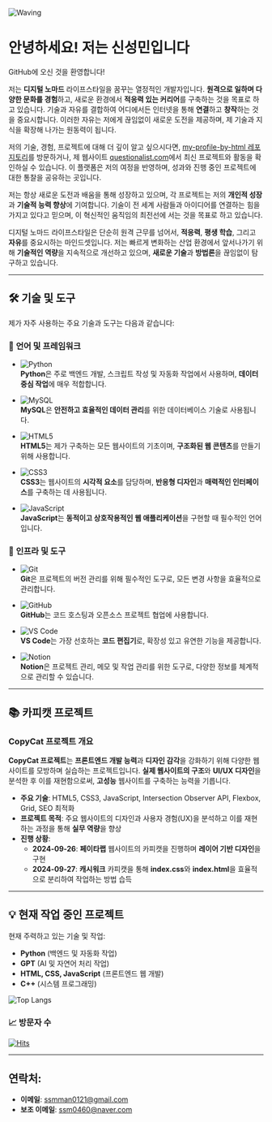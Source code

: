 ![Waving](https://capsule-render.vercel.app/api?type=waving&height=200&text=Thanks+For+Visit&fontAlign=40&fontAlignY=40&color=gradient)

# 안녕하세요! 저는 **신성민**입니다  
GitHub에 오신 것을 환영합니다!

저는 **디지털 노마드** 라이프스타일을 꿈꾸는 열정적인 개발자입니다. **원격으로 일하며 다양한 문화를 경험**하고, 새로운 환경에서 **적응력 있는 커리어**를 구축하는 것을 목표로 하고 있습니다. 기술과 자유를 결합하여 어디에서든 인터넷을 통해 **연결**하고 **창작**하는 것을 중요시합니다. 이러한 자유는 저에게 끊임없이 새로운 도전을 제공하며, 제 기술과 지식을 확장해 나가는 원동력이 됩니다.

저의 기술, 경험, 프로젝트에 대해 더 깊이 알고 싶으시다면, [my-profile-by-html 레포지토리](https://github.com/whitecrowclown/my-profile-by-html)를 방문하거나, 제 웹사이트 [questionalist.com](https://questionalist.com)에서 최신 프로젝트와 활동을 확인하실 수 있습니다. 이 플랫폼은 저의 여정을 반영하며, 성과와 진행 중인 프로젝트에 대한 통찰을 공유하는 곳입니다.

저는 항상 새로운 도전과 배움을 통해 성장하고 있으며, 각 프로젝트는 저의 **개인적 성장**과 **기술적 능력 향상**에 기여합니다. 기술이 전 세계 사람들과 아이디어를 연결하는 힘을 가지고 있다고 믿으며, 이 혁신적인 움직임의 최전선에 서는 것을 목표로 하고 있습니다.

디지털 노마드 라이프스타일은 단순히 원격 근무를 넘어서, **적응력**, **평생 학습**, 그리고 **자유**를 중요시하는 마인드셋입니다. 저는 빠르게 변화하는 산업 환경에서 앞서나가기 위해 **기술적인 역량**을 지속적으로 개선하고 있으며, **새로운 기술**과 **방법론**을 끊임없이 탐구하고 있습니다.

---

## 🛠️ **기술 및 도구**

제가 자주 사용하는 주요 기술과 도구는 다음과 같습니다:

### 🚀 **언어 및 프레임워크**
- ![Python](https://img.shields.io/badge/python-3776AB.svg?&style=for-the-badge&logo=python&logoColor=white)  
  **Python**은 주로 백엔드 개발, 스크립트 작성 및 자동화 작업에서 사용하며, **데이터 중심 작업**에 매우 적합합니다.

- ![MySQL](https://img.shields.io/badge/mysql-4479A1.svg?&style=for-the-badge&logo=mysql&logoColor=white)  
  **MySQL**은 **안전하고 효율적인 데이터 관리**를 위한 데이터베이스 기술로 사용됩니다.

- ![HTML5](https://img.shields.io/badge/HTML5-E34F26.svg?&style=for-the-badge&logo=html5&logoColor=white)  
  **HTML5**는 제가 구축하는 모든 웹사이트의 기초이며, **구조화된 웹 콘텐츠**를 만들기 위해 사용합니다.

- ![CSS3](https://img.shields.io/badge/CSS3-1572B6.svg?&style=for-the-badge&logo=css3&logoColor=white)  
  **CSS3**는 웹사이트의 **시각적 요소**를 담당하며, **반응형 디자인**과 **매력적인 인터페이스**를 구축하는 데 사용됩니다.

- ![JavaScript](https://img.shields.io/badge/JavaScript-F7DF1E.svg?&style=for-the-badge&logo=javascript&logoColor=white)  
  **JavaScript**는 **동적이고 상호작용적인 웹 애플리케이션**을 구현할 때 필수적인 언어입니다.

### 🧰 **인프라 및 도구**
- ![Git](https://img.shields.io/badge/git-F05032.svg?&style=for-the-badge&logo=git&logoColor=white)  
  **Git**은 프로젝트의 버전 관리를 위해 필수적인 도구로, 모든 변경 사항을 효율적으로 관리합니다.

- ![GitHub](https://img.shields.io/badge/github-181717.svg?&style=for-the-badge&logo=github&logoColor=white)  
  **GitHub**는 코드 호스팅과 오픈소스 프로젝트 협업에 사용합니다.

- ![VS Code](https://img.shields.io/badge/vscode-007ACC.svg?&style=for-the-badge&logo=visualstudiocode&logoColor=white)  
  **VS Code**는 가장 선호하는 **코드 편집기**로, 확장성 있고 유연한 기능을 제공합니다.

- ![Notion](https://img.shields.io/badge/notion-000000.svg?&style=for-the-badge&logo=notion&logoColor=white)  
  **Notion**은 프로젝트 관리, 메모 및 작업 관리를 위한 도구로, 다양한 정보를 체계적으로 관리할 수 있습니다.

---

## 📚 **카피캣 프로젝트**

### CopyCat 프로젝트 개요

**CopyCat 프로젝트**는 **프론트엔드 개발 능력**과 **디자인 감각**을 강화하기 위해 다양한 웹사이트를 모방하며 실습하는 프로젝트입니다. **실제 웹사이트의 구조**와 **UI/UX 디자인**을 분석한 후 이를 재현함으로써, **고성능** 웹사이트를 구축하는 능력을 기릅니다.

- **주요 기술**: HTML5, CSS3, JavaScript, Intersection Observer API, Flexbox, Grid, SEO 최적화
- **프로젝트 목적**: 주요 웹사이트의 디자인과 사용자 경험(UX)을 분석하고 이를 재현하는 과정을 통해 **실무 역량**을 향상
- **진행 상황**:
  - **2024-09-26**: **페이타랩** 웹사이트의 카피캣을 진행하며 **레이어 기반 디자인**을 구현
  - **2024-09-27**: **캐시워크** 카피캣을 통해 **index.css**와 **index.html**을 효율적으로 분리하여 작업하는 방법 습득

---

## 💡 **현재 작업 중인 프로젝트**

현재 주력하고 있는 기술 및 작업:

- **Python** (백엔드 및 자동화 작업)
- **GPT** (AI 및 자연어 처리 작업)
- **HTML, CSS, JavaScript** (프론트엔드 웹 개발)
- **C++** (시스템 프로그래밍)

![Top Langs](https://github-readme-stats.vercel.app/api/top-langs/?username=whitecrowclown&layout=compact)

### 📈 **방문자 수**

[![Hits](https://hits.seeyoufarm.com/api/count/incr/badge.svg?url=https%3A%2F%2Fgithub.com%2Fwhitecrowclown&count_bg=%2379C83D&title_bg=%23555555&icon=&icon_color=%23E7E7E7&title=hits&edge_flat=false)](https://hits.seeyoufarm.com)

---

## 연락처:
- **이메일**: ssmman0121@gmail.com  
- **보조 이메일**: ssm0460@naver.com
